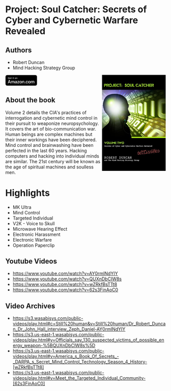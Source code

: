 # Project: Soul Catcher: Secrets of Cyber and Cybernetic Warfare Revealed

## Authors

- Robert Duncan
- Mind Hacking Strategy Group

<a href="https://www.amazon.com/Project-Catcher-Secrets-Cybernetic-Revealed/dp/1452804087">
  <img src="../assets/images/51g3T5-uF7L.jpeg" width="200" align="right" alt="Project Soul Catcher - Secrets of Cyber and Cybernetic Warfare Revealed">
</a>

<a href="https://www.amazon.com/Project-Catcher-Secrets-Cybernetic-Revealed/dp/1452804087">
    <img src="../assets/images/amazon_btn.svg" width="100px">
</a>

## About the book

Volume 2 details the CIA's practices of interrogation and cybernetic mind control in their pursuit to weaponize neuropsychology. It covers the art of bio-communication war. Human beings are complex machines but their inner workings have been deciphered. Mind control and brainwashing have been perfected in the last 60 years. Hacking computers and hacking into individual minds are similar. The 21st century will be known as the age of spiritual machines and soulless men.

# Highlights

- MK Ultra
- Mind Control
- Targeted Individual
- V2K - Voice to Skull
- Microwave Hearing Effect
- Electronic Harassment
- Electronic Warfare
- Operation Paperclip

## Youtube Videos

- https://www.youtube.com/watch?v=AY0rmINdYIY
- https://www.youtube.com/watch?v=QUXnDbCIW8s
- https://www.youtube.com/watch?v=wZRkfBsTTt8
- https://www.youtube.com/watch?v=62s3FinAoC0

## Video Archives

- https://s3.wasabisys.com/public-videos/play.html#c=Still%20human&v=Still%20human/Dr_Robert_Duncan_Dr_John_Hall_interview_Zeph_Daniel-AY0rmINdYIY
- https://s3.us-east-1.wasabisys.com/public-videos/play.html#v=Officials_say_130_suspected_victims_of_possible_energy_weapon-%5BQUXnDbCIW8s%5D
- https://s3.us-east-1.wasabisys.com/public-videos/play.html#v=America_s_Book_Of_Secrets_-_DARPA_s_Secret_Mind_Control_Technology_Season_4_History-[wZRkfBsTTt8]
- https://s3.us-east-1.wasabisys.com/public-videos/play.html#v=Meet_the_Targeted_Individual_Community-[62s3FinAoC0]
